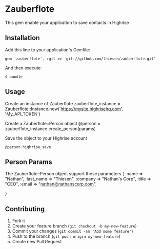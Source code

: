 # Zauberflote

This gem enable your application to save contacts in Highrise

## Installation

Add this line to your application's Gemfile:

    gem 'zauberflote', :git => 'git://github.com/thiesen/zauberflote.git'

And then execute:

    $ bundle

## Usage

Create an instance of Zauberflote
	zauberflote_instance = Zauberflote::Instance.new('https://mysite.highrisehq.com', 'My_API_TOKEN')

Create a Zauberflote::Person object
	@person = zauberflote_instance.create_person(params)

Save the object to your Highrise account

	@person.highrise_save

## Person Params

The Zauberflote::Person object support these parameters 
	{
	:name => "Nathan",
	:last_name => "Thiesen",
	:company => "Nathan's Corp",
	:title => "CEO",
	:email => "nathan@nathanscorp.com",

} 

## Contributing

1. Fork it
2. Create your feature branch (`git checkout -b my-new-feature`)
3. Commit your changes (`git commit -am 'Add some feature'`)
4. Push to the branch (`git push origin my-new-feature`)
5. Create new Pull Request
